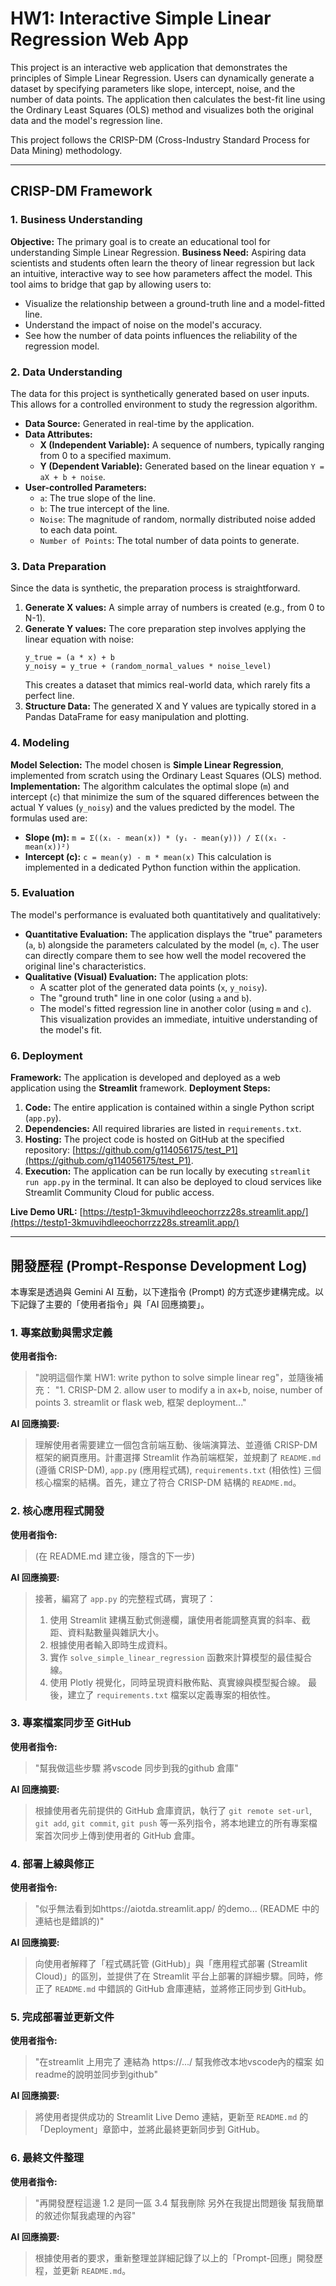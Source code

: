 # HW1: Interactive Simple Linear Regression Web App

This project is an interactive web application that demonstrates the principles of Simple Linear Regression. Users can dynamically generate a dataset by specifying parameters like slope, intercept, noise, and the number of data points. The application then calculates the best-fit line using the Ordinary Least Squares (OLS) method and visualizes both the original data and the model's regression line.

This project follows the CRISP-DM (Cross-Industry Standard Process for Data Mining) methodology.

---

## CRISP-DM Framework

### 1. Business Understanding
**Objective:** The primary goal is to create an educational tool for understanding Simple Linear Regression.
**Business Need:** Aspiring data scientists and students often learn the theory of linear regression but lack an intuitive, interactive way to see how parameters affect the model. This tool aims to bridge that gap by allowing users to:
- Visualize the relationship between a ground-truth line and a model-fitted line.
- Understand the impact of noise on the model's accuracy.
- See how the number of data points influences the reliability of the regression model.

### 2. Data Understanding
The data for this project is synthetically generated based on user inputs. This allows for a controlled environment to study the regression algorithm.
- **Data Source:** Generated in real-time by the application.
- **Data Attributes:**
    - **X (Independent Variable):** A sequence of numbers, typically ranging from 0 to a specified maximum.
    - **Y (Dependent Variable):** Generated based on the linear equation `Y = aX + b + noise`.
- **User-controlled Parameters:**
    - `a`: The true slope of the line.
    - `b`: The true intercept of the line.
    - `Noise`: The magnitude of random, normally distributed noise added to each data point.
    - `Number of Points`: The total number of data points to generate.

### 3. Data Preparation
Since the data is synthetic, the preparation process is straightforward.
1.  **Generate X values:** A simple array of numbers is created (e.g., from 0 to N-1).
2.  **Generate Y values:** The core preparation step involves applying the linear equation with noise:
    ```
    y_true = (a * x) + b
    y_noisy = y_true + (random_normal_values * noise_level)
    ```
    This creates a dataset that mimics real-world data, which rarely fits a perfect line.
3.  **Structure Data:** The generated X and Y values are typically stored in a Pandas DataFrame for easy manipulation and plotting.

### 4. Modeling
**Model Selection:** The model chosen is **Simple Linear Regression**, implemented from scratch using the Ordinary Least Squares (OLS) method.
**Implementation:** The algorithm calculates the optimal slope (`m`) and intercept (`c`) that minimize the sum of the squared differences between the actual Y values (`y_noisy`) and the values predicted by the model.
The formulas used are:
- **Slope (m):** `m = Σ((xᵢ - mean(x)) * (yᵢ - mean(y))) / Σ((xᵢ - mean(x))²)`
- **Intercept (c):** `c = mean(y) - m * mean(x)`
This calculation is implemented in a dedicated Python function within the application.

### 5. Evaluation
The model's performance is evaluated both quantitatively and qualitatively:
- **Quantitative Evaluation:** The application displays the "true" parameters (`a`, `b`) alongside the parameters calculated by the model (`m`, `c`). The user can directly compare them to see how well the model recovered the original line's characteristics.
- **Qualitative (Visual) Evaluation:** The application plots:
    - A scatter plot of the generated data points (`x`, `y_noisy`).
    - The "ground truth" line in one color (using `a` and `b`).
    - The model's fitted regression line in another color (using `m` and `c`).
    This visualization provides an immediate, intuitive understanding of the model's fit.

### 6. Deployment
**Framework:** The application is developed and deployed as a web application using the **Streamlit** framework.
**Deployment Steps:**
1.  **Code:** The entire application is contained within a single Python script (`app.py`).
2.  **Dependencies:** All required libraries are listed in `requirements.txt`.
3.  **Hosting:** The project code is hosted on GitHub at the specified repository: [https://github.com/g114056175/test_P1](https://github.com/g114056175/test_P1).
4.  **Execution:** The application can be run locally by executing `streamlit run app.py` in the terminal. It can also be deployed to cloud services like Streamlit Community Cloud for public access.

**Live Demo URL:** [https://testp1-3kmuvihdleeochorrzz28s.streamlit.app/](https://testp1-3kmuvihdleeochorrzz28s.streamlit.app/)

---

## 開發歷程 (Prompt-Response Development Log)

本專案是透過與 Gemini AI 互動，以下達指令 (Prompt) 的方式逐步建構完成。以下記錄了主要的「使用者指令」與「AI 回應摘要」。

### 1. 專案啟動與需求定義

**使用者指令:**
> "說明這個作業 HW1: write python to solve simple linear reg"，並隨後補充： "1. CRISP-DM 2. allow user to modify a in ax+b, noise, number of points 3. streamlit or flask web, 框架 deployment..."

**AI 回應摘要:**
> 理解使用者需要建立一個包含前端互動、後端演算法、並遵循 CRISP-DM 框架的網頁應用。計畫選擇 Streamlit 作為前端框架，並規劃了 `README.md` (遵循 CRISP-DM), `app.py` (應用程式碼), `requirements.txt` (相依性) 三個核心檔案的結構。首先，建立了符合 CRISP-DM 結構的 `README.md`。

### 2. 核心應用程式開發

**使用者指令:**
> (在 README.md 建立後，隱含的下一步)

**AI 回應摘要:**
> 接著，編寫了 `app.py` 的完整程式碼，實現了：
> 1.  使用 Streamlit 建構互動式側邊欄，讓使用者能調整真實的斜率、截距、資料點數量與雜訊大小。
> 2.  根據使用者輸入即時生成資料。
> 3.  實作 `solve_simple_linear_regression` 函數來計算模型的最佳擬合線。
> 4.  使用 Plotly 視覺化，同時呈現資料散佈點、真實線與模型擬合線。
> 最後，建立了 `requirements.txt` 檔案以定義專案的相依性。

### 3. 專案檔案同步至 GitHub

**使用者指令:**
> "幫我做這些步驟 將vscode 同步到我的github 倉庫"

**AI 回應摘要:**
> 根據使用者先前提供的 GitHub 倉庫資訊，執行了 `git remote set-url`, `git add`, `git commit`, `git push` 等一系列指令，將本地建立的所有專案檔案首次同步上傳到使用者的 GitHub 倉庫。

### 4. 部署上線與修正

**使用者指令:**
> "似乎無法看到如https://aiotda.streamlit.app/ 的demo... (README 中的連結也是錯誤的)"

**AI 回應摘要:**
> 向使用者解釋了「程式碼託管 (GitHub)」與「應用程式部署 (Streamlit Cloud)」的區別，並提供了在 Streamlit 平台上部署的詳細步驟。同時，修正了 `README.md` 中錯誤的 GitHub 倉庫連結，並將修正同步到 GitHub。

### 5. 完成部署並更新文件

**使用者指令:**
> "在streamlit 上用完了 連結為 https://.../ 幫我修改本地vscode內的檔案 如readme的說明並同步到github"

**AI 回應摘要:**
> 將使用者提供成功的 Streamlit Live Demo 連結，更新至 `README.md` 的「Deployment」章節中，並將此最終更新同步到 GitHub。

### 6. 最終文件整理

**使用者指令:**
> "再開發歷程這邊 1.2 是同一區 3.4 幫我刪除 另外在我提出問題後 幫我簡單的敘述你幫我處理的內容"

**AI 回應摘要:**
> 根據使用者的要求，重新整理並詳細記錄了以上的「Prompt-回應」開發歷程，並更新 `README.md`。